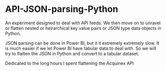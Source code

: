 # API-JSON-parsing-Python

An experiment designed to deal with API feeds. We then move on to unravel or flatten nested or heirarchical key value pairs or JSON type data objects in Python.

JSON parsing can be done in Power BI, but it it extremely extremely slow. It is much easier if we let Power BI have tabular data to deal with. So we will try to flatten the JSON in Python and convert to a tabular dataset.

Dedicated to the long hours I spent flattening the Acquinex API

